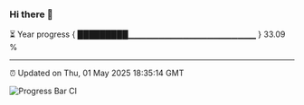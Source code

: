 ### Hi there 👋

⏳ Year progress { █████████▁▁▁▁▁▁▁▁▁▁▁▁▁▁▁▁▁▁▁▁▁ } 33.09 %

---

⏰ Updated on Thu, 01 May 2025 18:35:14 GMT

![Progress Bar CI](https://github.com/DhruviPatel157/GitHub-Actions-Demo/workflows/Progress%20Bar%20CI/badge.svg)
